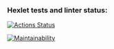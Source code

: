 ### Hexlet tests and linter status:
[![Actions Status](https://github.com/baqyt-abdesh/frontend-project-44/actions/workflows/hexlet-check.yml/badge.svg)](https://github.com/baqyt-abdesh/frontend-project-44/actions)

[![Maintainability](https://api.codeclimate.com/v1/badges/24ef813fc664b46ba7ff/maintainability)](https://codeclimate.com/github/baqyt-abdesh/frontend-project-44/maintainability)
